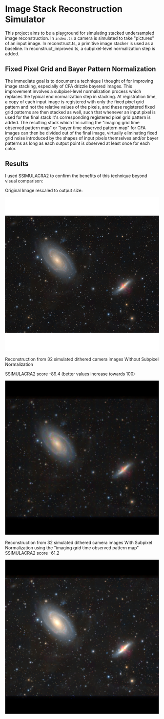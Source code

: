 # Image Stack Reconstruction Simulator

This project aims to be a playground for simulating stacked undersampled image reconstruction. In `index.ts` a camera is simulated to take "pictures" of an input image. In reconstruct.ts, a primitive image stacker is used as a baseline. In reconstruct_improved.ts, a subpixel-level normalization step is added.

## Fixed Pixel Grid and Bayer Pattern Normalization

The immediate goal is to document a technique I thought of for improving image stacking, especially of CFA drizzle bayered images. This improvement involves a subpixel-level normalization process which replaces the typical end normalization step in stacking. At registration time, a copy of each input image is registered with only the fixed pixel grid pattern and not the relative values of the pixels, and these registered fixed grid patterns are then stacked as well, such that whenever an input pixel is used for the final stack it's corresponding registered pixel grid pattern is added. The resulting stack which I'm calling the "imaging grid time observed pattern map" or "bayer time observed pattern map" for CFA images can then be divided out of the final image, virtually eliminating fixed grid noise introduced by the shapes of input pixels themselves and/or bayer patterns as long as each output point is observed at least once for each color.

## Results

I used SSIMULACRA2 to confirm the benefits of this technique beyond visual comparison:

Original Image rescaled to output size:

![Original Image rescaled to output size](M81-M82.png)

Reconstruction from 32 simulated dithered camera images Without Subpixel Normalization

SSIMULACRA2 score -89.4 (better values increase towards 100)

![Reconstruction from 32 simulated dithered camera images Without Subpixel Normalization](reconstructed.png "M81-M82")

Reconstruction from 32 simulated dithered camera images With Subpixel Normalization using the "imaging grid time observed pattern map"
SSIMULACRA2 score -61.2

![Reconstruction from 32 simulated dithered camera images With Subpixel Normalization](reconstruct_improved.png "M81-M82")